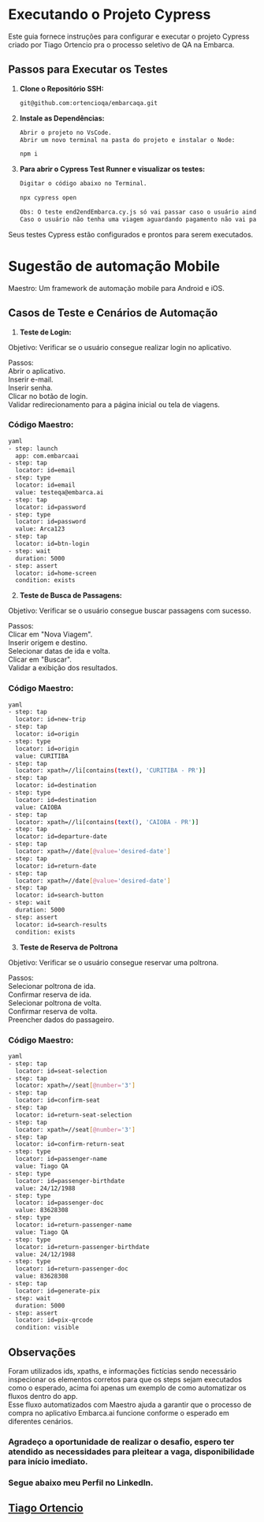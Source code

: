 # Executando o Projeto Cypress

Este guia fornece instruções para configurar e executar o projeto Cypress criado por Tiago Ortencio pra o processo seletivo de QA na Embarca.

## Passos para Executar os Testes

1. **Clone o Repositório SSH:**
    ```bash
    git@github.com:ortencioqa/embarcaqa.git
    ```   

2. **Instale as Dependências:**

   ```bash
   Abrir o projeto no VsCode.
   Abrir um novo terminal na pasta do projeto e instalar o Node:

   npm i
   ```

3. **Para abrir o Cypress Test Runner e visualizar os testes:**

   ```bash
   Digitar o código abaixo no Terminal.

   npx cypress open

   Obs: O teste end2endEmbarca.cy.js só vai passar caso o usuário ainda não tenha uma viagem aguardando pagamento.
   Caso o usuário não tenha uma viagem aguardando pagamento não vai passar o teste OutraViagem.cy.js pois os fluxos são diferentes.
   ```

Seus testes Cypress estão configurados e prontos para serem executados.


# Sugestão de automação Mobile 

Maestro: Um framework de automação mobile para Android e iOS.

## Casos de Teste e Cenários de Automação
1. **Teste de Login:**

Objetivo: Verificar se o usuário consegue realizar login no aplicativo.

Passos:<br>
Abrir o aplicativo.<br>
Inserir e-mail.<br>
Inserir senha.<br>
Clicar no botão de login.<br>
Validar redirecionamento para a página inicial ou tela de viagens.<br>
### Código Maestro:

```bash
yaml
- step: launch
  app: com.embarcaai
- step: tap
  locator: id=email
- step: type
  locator: id=email
  value: testeqa@embarca.ai
- step: tap
  locator: id=password
- step: type
  locator: id=password
  value: Arca123
- step: tap
  locator: id=btn-login
- step: wait
  duration: 5000
- step: assert
  locator: id=home-screen
  condition: exists
```

2. **Teste de Busca de Passagens:** <br>

Objetivo: Verificar se o usuário consegue buscar passagens com sucesso.

Passos:<br>
Clicar em "Nova Viagem".<br>
Inserir origem e destino.<br>
Selecionar datas de ida e volta.<br>
Clicar em "Buscar".<br>
Validar a exibição dos resultados.<br>
### Código Maestro:

```bash
yaml
- step: tap
  locator: id=new-trip
- step: tap
  locator: id=origin
- step: type
  locator: id=origin
  value: CURITIBA
- step: tap
  locator: xpath=//li[contains(text(), 'CURITIBA - PR')]
- step: tap
  locator: id=destination
- step: type
  locator: id=destination
  value: CAIOBA
- step: tap
  locator: xpath=//li[contains(text(), 'CAIOBA - PR')]
- step: tap
  locator: id=departure-date
- step: tap
  locator: xpath=//date[@value='desired-date']
- step: tap
  locator: id=return-date
- step: tap
  locator: xpath=//date[@value='desired-date']
- step: tap
  locator: id=search-button
- step: wait
  duration: 5000
- step: assert
  locator: id=search-results
  condition: exists
```

3. **Teste de Reserva de Poltrona**

Objetivo: Verificar se o usuário consegue reservar uma poltrona.

Passos: <br>
Selecionar poltrona de ida.<br>
Confirmar reserva de ida.<br>
Selecionar poltrona de volta.<br>
Confirmar reserva de volta.<br>
Preencher dados do passageiro.<br>
### Código Maestro:

```bash
yaml
- step: tap
  locator: id=seat-selection
- step: tap
  locator: xpath=//seat[@number='3']
- step: tap
  locator: id=confirm-seat
- step: tap
  locator: id=return-seat-selection
- step: tap
  locator: xpath=//seat[@number='3']
- step: tap
  locator: id=confirm-return-seat
- step: type
  locator: id=passenger-name
  value: Tiago QA
- step: type
  locator: id=passenger-birthdate
  value: 24/12/1988
- step: type
  locator: id=passenger-doc
  value: 83628308
- step: type
  locator: id=return-passenger-name
  value: Tiago QA
- step: type
  locator: id=return-passenger-birthdate
  value: 24/12/1988
- step: type
  locator: id=return-passenger-doc
  value: 83628308
- step: tap
  locator: id=generate-pix
- step: wait
  duration: 5000
- step: assert
  locator: id=pix-qrcode
  condition: visible
```
  
## Observações<br>
Foram utilizados ids, xpaths, e informações fictícias sendo necessário inspecionar os elementos corretos para que os steps sejam executados como o esperado, acima foi apenas um exemplo de como automatizar os fluxos dentro do app. <br>
Esse fluxo automatizados com Maestro ajuda a garantir que o processo de compra no aplicativo Embarca.ai funcione conforme o esperado em diferentes cenários.

### Agradeço a oportunidade de realizar o desafio, espero ter atendido as necessidades para pleitear a vaga, disponibilidade para início imediato.
### Segue abaixo meu Perfil no LinkedIn. <br>
## [Tiago Ortencio](https://www.linkedin.com/in/ortencioqa/)
